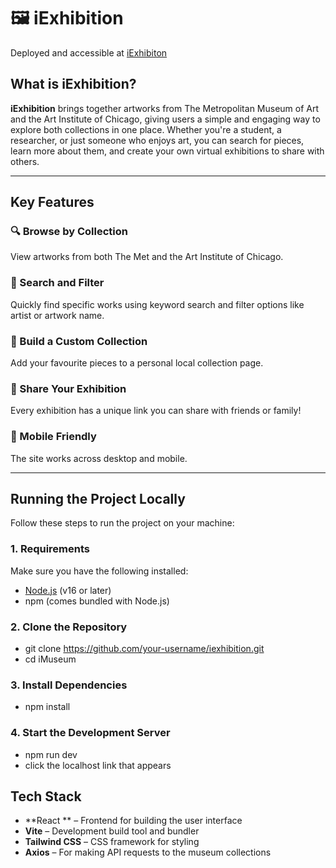 # 🖼️ iExhibition

Deployed and accessible at [iExhibiton](https://iexhibition.netlify.app/)

## What is iExhibition?

**iExhibition** brings together artworks from The Metropolitan Museum of Art and the Art Institute of Chicago, giving users a simple and engaging way to explore both collections in one place. Whether you're a student, a researcher, or just someone who enjoys art, you can search for pieces, learn more about them, and create your own virtual exhibitions to share with others.

---

## Key Features

### 🔍 Browse by Collection  
View artworks from both The Met and the Art Institute of Chicago.

### 🎨 Search and Filter  
Quickly find specific works using keyword search and filter options like artist or artwork name.

### 🧩 Build a Custom Collection  
Add your favourite pieces to a personal local collection page.

### 🔗 Share Your Exhibition  
Every exhibition has a unique link you can share with friends or family!

### 📱 Mobile Friendly  
The site works across desktop and mobile.

---

## Running the Project Locally

Follow these steps to run the project on your machine:

### 1. Requirements

Make sure you have the following installed:

- [Node.js](https://nodejs.org/) (v16 or later)  
- npm (comes bundled with Node.js)

### 2. Clone the Repository
- git clone https://github.com/your-username/iexhibition.git
- cd iMuseum

### 3. Install Dependencies
- npm install

### 4. Start the Development Server
- npm run dev
- click the localhost link that appears

## Tech Stack

- **React ** – Frontend for building the user interface   
- **Vite** – Development build tool and bundler
- **Tailwind CSS** – CSS framework for styling  
- **Axios** – For making API requests to the museum collections  


